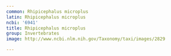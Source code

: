 ```yaml
---
common: Rhipicephalus microplus
latin: Rhipicephalus microplus
ncbi: '6941'
title: Rhipicephalus microplus
group: Invertebrates
image: http://www.ncbi.nlm.nih.gov/Taxonomy/taxi/images/2829

---
```

